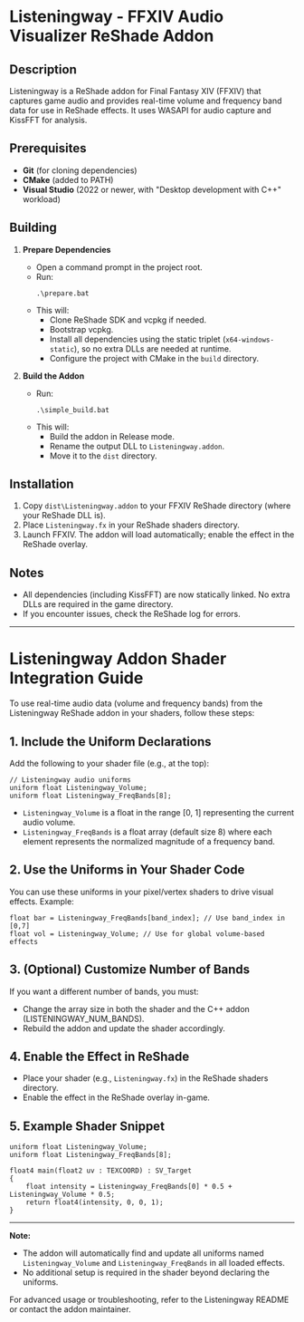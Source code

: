 # Listeningway - FFXIV Audio Visualizer ReShade Addon

## Description

Listeningway is a ReShade addon for Final Fantasy XIV (FFXIV) that captures game audio and provides real-time volume and frequency band data for use in ReShade effects. It uses WASAPI for audio capture and KissFFT for analysis.

## Prerequisites

- **Git** (for cloning dependencies)
- **CMake** (added to PATH)
- **Visual Studio** (2022 or newer, with "Desktop development with C++" workload)

## Building

1. **Prepare Dependencies**
   - Open a command prompt in the project root.
   - Run:
     ```
     .\prepare.bat
     ```
   - This will:
     - Clone ReShade SDK and vcpkg if needed.
     - Bootstrap vcpkg.
     - Install all dependencies using the static triplet (`x64-windows-static`), so no extra DLLs are needed at runtime.
     - Configure the project with CMake in the `build` directory.

2. **Build the Addon**
   - Run:
     ```
     .\simple_build.bat
     ```
   - This will:
     - Build the addon in Release mode.
     - Rename the output DLL to `Listeningway.addon`.
     - Move it to the `dist` directory.

## Installation

1. Copy `dist\Listeningway.addon` to your FFXIV ReShade directory (where your ReShade DLL is).
2. Place `Listeningway.fx` in your ReShade shaders directory.
3. Launch FFXIV. The addon will load automatically; enable the effect in the ReShade overlay.

## Notes

- All dependencies (including KissFFT) are now statically linked. No extra DLLs are required in the game directory.
- If you encounter issues, check the ReShade log for errors.

---

# Listeningway Addon Shader Integration Guide

To use real-time audio data (volume and frequency bands) from the Listeningway ReShade addon in your shaders, follow these steps:

## 1. Include the Uniform Declarations

Add the following to your shader file (e.g., at the top):

```hlsl
// Listeningway audio uniforms
uniform float Listeningway_Volume;
uniform float Listeningway_FreqBands[8];
```

- `Listeningway_Volume` is a float in the range [0, 1] representing the current audio volume.
- `Listeningway_FreqBands` is a float array (default size 8) where each element represents the normalized magnitude of a frequency band.

## 2. Use the Uniforms in Your Shader Code

You can use these uniforms in your pixel/vertex shaders to drive visual effects. Example:

```hlsl
float bar = Listeningway_FreqBands[band_index]; // Use band_index in [0,7]
float vol = Listeningway_Volume; // Use for global volume-based effects
```

## 3. (Optional) Customize Number of Bands

If you want a different number of bands, you must:
- Change the array size in both the shader and the C++ addon (LISTENINGWAY_NUM_BANDS).
- Rebuild the addon and update the shader accordingly.

## 4. Enable the Effect in ReShade

- Place your shader (e.g., `Listeningway.fx`) in the ReShade shaders directory.
- Enable the effect in the ReShade overlay in-game.

## 5. Example Shader Snippet

```hlsl
uniform float Listeningway_Volume;
uniform float Listeningway_FreqBands[8];

float4 main(float2 uv : TEXCOORD) : SV_Target
{
    float intensity = Listeningway_FreqBands[0] * 0.5 + Listeningway_Volume * 0.5;
    return float4(intensity, 0, 0, 1);
}
```

---

**Note:**  
- The addon will automatically find and update all uniforms named `Listeningway_Volume` and `Listeningway_FreqBands` in all loaded effects.
- No additional setup is required in the shader beyond declaring the uniforms.

For advanced usage or troubleshooting, refer to the Listeningway README or contact the addon maintainer.
